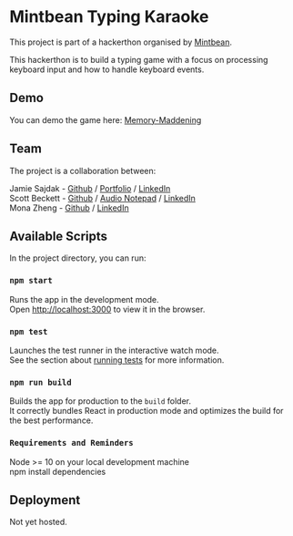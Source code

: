 # Mintbean Typing Karaoke

This project is part of a hackerthon organised by [Mintbean](https://www.mintbean.io/).

This hackerthon is to build a typing game with a focus on processing keyboard input and how to handle keyboard events.

## Demo
You can demo the game here: 
[Memory-Maddening](https://memorymaddening.herokuapp.com/about)

## Team

The project is a collaboration between:

Jamie Sajdak - [Github](https://github.com/Jam52) / [Portfolio](https://www.jamiesajdak.com/) / [LinkedIn](https://www.linkedin.com/in/jamie-sajdak-07559237/)\
Scott Beckett - [Github](https://github.com/saxlbeckett) / [Audio Notepad](https://audio-notepad.herokuapp.com/) / [LinkedIn](https://www.linkedin.com/in/scott-beckett-rpsgt-ccsh/)\
Mona Zheng - [Github](https://github.com/catmemberMona) / [LinkedIn](https://www.linkedin.com/in/mona-a-zheng/)

## Available Scripts

In the project directory, you can run:

### `npm start`

Runs the app in the development mode.\
Open [http://localhost:3000](http://localhost:3000) to view it in the browser.

### `npm test`

Launches the test runner in the interactive watch mode.\
See the section about [running tests](https://facebook.github.io/create-react-app/docs/running-tests) for more information.

### `npm run build`

Builds the app for production to the `build` folder.\
It correctly bundles React in production mode and optimizes the build for the best performance.

### `Requirements and Reminders`

Node >= 10 on your local development machine\
npm install dependencies

## Deployment

Not yet hosted.

